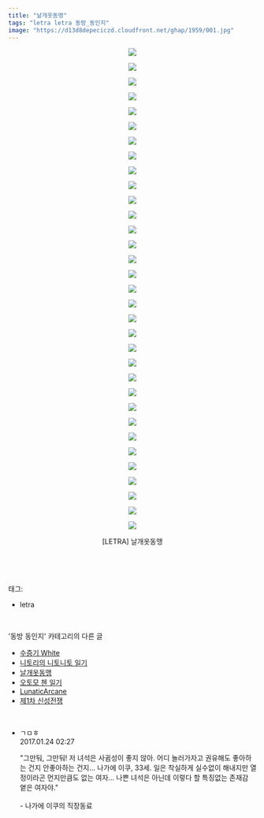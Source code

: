 ```yaml
---
title: "날개옷동맹"
tags: "letra letra 동방_동인지"
image: "https://d13d8depeciczd.cloudfront.net/ghap/1959/001.jpg"
---
```

<div class="article">
<p style="text-align: center; clear: none; float: none;"><img src="{{ site.imgserver12 }}/ghap/1959/001.jpg"/></p>
<p style="text-align: center; clear: none; float: none;"><img src="{{ site.imgserver12 }}/ghap/1959/002.jpg"/></p>
<p style="text-align: center; clear: none; float: none;"><img src="{{ site.imgserver12 }}/ghap/1959/003.jpg"/></p>
<p style="text-align: center; clear: none; float: none;"><img src="{{ site.imgserver12 }}/ghap/1959/004.jpg"/></p>
<p style="text-align: center; clear: none; float: none;"><img src="{{ site.imgserver12 }}/ghap/1959/005.jpg"/></p>
<p style="text-align: center; clear: none; float: none;"><img src="{{ site.imgserver12 }}/ghap/1959/006.jpg"/></p>
<p style="text-align: center; clear: none; float: none;"><img src="{{ site.imgserver12 }}/ghap/1959/007.jpg"/></p>
<p style="text-align: center; clear: none; float: none;"><img src="{{ site.imgserver12 }}/ghap/1959/008.jpg"/></p>
<p style="text-align: center; clear: none; float: none;"><img src="{{ site.imgserver12 }}/ghap/1959/009.jpg"/></p>
<p style="text-align: center; clear: none; float: none;"><img src="{{ site.imgserver12 }}/ghap/1959/010.jpg"/></p>
<p style="text-align: center; clear: none; float: none;"><img src="{{ site.imgserver12 }}/ghap/1959/011.jpg"/></p>
<p style="text-align: center; clear: none; float: none;"><img src="{{ site.imgserver12 }}/ghap/1959/012.jpg"/></p>
<p style="text-align: center; clear: none; float: none;"><img src="{{ site.imgserver12 }}/ghap/1959/013.jpg"/></p>
<p style="text-align: center; clear: none; float: none;"><img src="{{ site.imgserver12 }}/ghap/1959/014.jpg"/></p>
<p style="text-align: center; clear: none; float: none;"><img src="{{ site.imgserver12 }}/ghap/1959/015.jpg"/></p>
<p style="text-align: center; clear: none; float: none;"><img src="{{ site.imgserver12 }}/ghap/1959/016.jpg"/></p>
<p style="text-align: center; clear: none; float: none;"><img src="{{ site.imgserver12 }}/ghap/1959/017.jpg"/></p>
<p style="text-align: center; clear: none; float: none;"><img src="{{ site.imgserver12 }}/ghap/1959/018.jpg"/></p>
<p style="text-align: center; clear: none; float: none;"><img src="{{ site.imgserver12 }}/ghap/1959/019.jpg"/></p>
<p style="text-align: center; clear: none; float: none;"><img src="{{ site.imgserver12 }}/ghap/1959/020.jpg"/></p>
<p style="text-align: center; clear: none; float: none;"><img src="{{ site.imgserver12 }}/ghap/1959/021.jpg"/></p>
<p style="text-align: center; clear: none; float: none;"><img src="{{ site.imgserver12 }}/ghap/1959/022.jpg"/></p>
<p style="text-align: center; clear: none; float: none;"><img src="{{ site.imgserver12 }}/ghap/1959/023.jpg"/></p>
<p style="text-align: center; clear: none; float: none;"><img src="{{ site.imgserver12 }}/ghap/1959/024.jpg"/></p>
<p style="text-align: center; clear: none; float: none;"><img src="{{ site.imgserver12 }}/ghap/1959/025.jpg"/></p>
<p style="text-align: center; clear: none; float: none;"><img src="{{ site.imgserver12 }}/ghap/1959/026.jpg"/></p>
<p style="text-align: center; clear: none; float: none;"><img src="{{ site.imgserver12 }}/ghap/1959/027.jpg"/></p>
<p style="text-align: center; clear: none; float: none;"><img src="{{ site.imgserver12 }}/ghap/1959/028.jpg"/></p>
<p style="text-align: center; clear: none; float: none;"><img src="{{ site.imgserver12 }}/ghap/1959/029.jpg"/></p>
<p style="text-align: center; clear: none; float: none;"><img src="{{ site.imgserver12 }}/ghap/1959/030.jpg"/></p>
<p style="text-align: center; clear: none; float: none;"><img src="{{ site.imgserver12 }}/ghap/1959/031.jpg"/></p>
<p style="text-align: center; clear: none; float: none;"><img src="{{ site.imgserver12 }}/ghap/1959/032.jpg"/></p>
<p style="text-align: center; clear: none; float: none;"><img src="{{ site.imgserver12 }}/ghap/1959/033.jpg"/></p>
<p style="text-align: center; clear: none; float: none;">[LETRA] 날개옷동맹</p>
<p><br/></p>
</div><br/>
<div class="tagTrail">
<p>태그: </p>
<ul>
<li>letra</li>
</ul>
</div><br/>
<div class="another">
<p>'동방 동인지' 카테고리의 다른 글</p>
<ul>
<li><a href="/ghap_1961">수증기 White</a></li>
<li><a href="/ghap_1960">니토리의 니토니토 일기</a></li>
<li><a href="/ghap_1959">날개옷동맹</a></li>
<li><a href="/ghap_1958">오토모 첸 일기</a></li>
<li><a href="/ghap_1955">LunaticArcane</a></li>
<li><a href="/ghap_1954">제1차 신성전쟁</a></li>
</ul>
</div><br/>
<div class="cb_module cb_fluid">
<div class="cb_wrt cb_profile">
<div class="comment">
<ul>
<li class="cb_thumb_off" id="comment14898473">
<div class="cb_comment_area">
<div class="cb_info_area">
<div class="cb_section">
<span class="cb_nick_name">ㄱㅁㅎ</span>
</div>
<div class="cb_section">
<span class="cb_date">2017.01.24 02:27 </span>
</div>
</div>
<div class="cb_dsc_comment">
<p class="cb_dsc">
											"그만둬, 그만둬! 저 녀석은 사귐성이 좋지 않아. 어디 놀러가자고 권유해도 좋아하는 건지 안좋아하는 건지... 나가에 이쿠, 33세. 일은 착실하게 실수없이 해내지만 열정이라곤 먼지만큼도 없는 여자... 나쁜 녀석은 아닌데 이렇다 할 특징없는 존재감 옅은 여자야."<br/>
<br/>
- 나가에 이쿠의 직장동료
										</p>
</div>
</div></li>
</ul>
</div>
</div><!-- commentList close -->
</div><br/>
